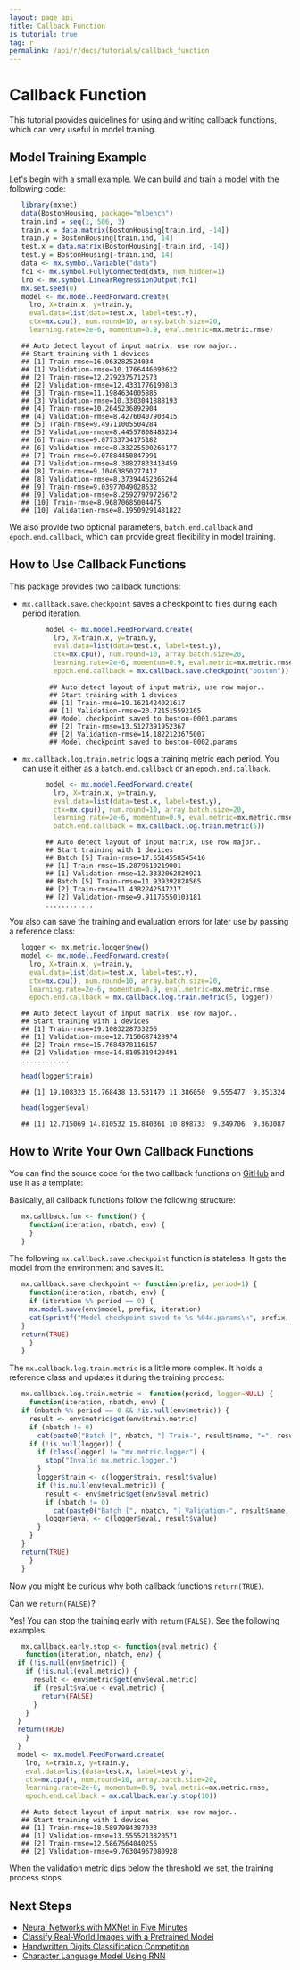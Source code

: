 ```yaml
---
layout: page_api
title: Callback Function
is_tutorial: true
tag: r
permalink: /api/r/docs/tutorials/callback_function
---
```

<!--- Licensed to the Apache Software Foundation (ASF) under one -->
<!--- or more contributor license agreements.  See the NOTICE file -->
<!--- distributed with this work for additional information -->
<!--- regarding copyright ownership.  The ASF licenses this file -->
<!--- to you under the Apache License, Version 2.0 (the -->
<!--- "License"); you may not use this file except in compliance -->
<!--- with the License.  You may obtain a copy of the License at -->

<!---   http://www.apache.org/licenses/LICENSE-2.0 -->

<!--- Unless required by applicable law or agreed to in writing, -->
<!--- software distributed under the License is distributed on an -->
<!--- "AS IS" BASIS, WITHOUT WARRANTIES OR CONDITIONS OF ANY -->
<!--- KIND, either express or implied.  See the License for the -->
<!--- specific language governing permissions and limitations -->
<!--- under the License. -->

Callback Function
======================================

This tutorial provides guidelines for using and writing callback functions,
which can very useful in model training.

Model Training Example
----------

Let's begin with a small example. We can build and train a model with the following code:


 ```r
    library(mxnet)
    data(BostonHousing, package="mlbench")
    train.ind = seq(1, 506, 3)
    train.x = data.matrix(BostonHousing[train.ind, -14])
    train.y = BostonHousing[train.ind, 14]
    test.x = data.matrix(BostonHousing[-train.ind, -14])
    test.y = BostonHousing[-train.ind, 14]
    data <- mx.symbol.Variable("data")
    fc1 <- mx.symbol.FullyConnected(data, num_hidden=1)
    lro <- mx.symbol.LinearRegressionOutput(fc1)
    mx.set.seed(0)
    model <- mx.model.FeedForward.create(
      lro, X=train.x, y=train.y,
      eval.data=list(data=test.x, label=test.y),
      ctx=mx.cpu(), num.round=10, array.batch.size=20,
      learning.rate=2e-6, momentum=0.9, eval.metric=mx.metric.rmse)
 ```

 ```
    ## Auto detect layout of input matrix, use row major..
    ## Start training with 1 devices
    ## [1] Train-rmse=16.063282524034
    ## [1] Validation-rmse=10.1766446093622
    ## [2] Train-rmse=12.2792375712573
    ## [2] Validation-rmse=12.4331776190813
    ## [3] Train-rmse=11.1984634005885
    ## [3] Validation-rmse=10.3303041888193
    ## [4] Train-rmse=10.2645236892904
    ## [4] Validation-rmse=8.42760407903415
    ## [5] Train-rmse=9.49711005504284
    ## [5] Validation-rmse=8.44557808483234
    ## [6] Train-rmse=9.07733734175182
    ## [6] Validation-rmse=8.33225500266177
    ## [7] Train-rmse=9.07884450847991
    ## [7] Validation-rmse=8.38827833418459
    ## [8] Train-rmse=9.10463850277417
    ## [8] Validation-rmse=8.37394452365264
    ## [9] Train-rmse=9.03977049028532
    ## [9] Validation-rmse=8.25927979725672
    ## [10] Train-rmse=8.96870685004475
    ## [10] Validation-rmse=8.19509291481822
 ```

We also provide two optional parameters, `batch.end.callback` and `epoch.end.callback`, which can provide great flexibility in model training.

How to Use Callback Functions
---------

This package provides two callback functions:

- `mx.callback.save.checkpoint` saves a checkpoint to files during each period iteration.

```r
         model <- mx.model.FeedForward.create(
           lro, X=train.x, y=train.y,
           eval.data=list(data=test.x, label=test.y),
           ctx=mx.cpu(), num.round=10, array.batch.size=20,
           learning.rate=2e-6, momentum=0.9, eval.metric=mx.metric.rmse,
           epoch.end.callback = mx.callback.save.checkpoint("boston"))
```

```
          ## Auto detect layout of input matrix, use row major..
          ## Start training with 1 devices
          ## [1] Train-rmse=19.1621424021617
          ## [1] Validation-rmse=20.721515592165
          ## Model checkpoint saved to boston-0001.params
          ## [2] Train-rmse=13.5127391952367
          ## [2] Validation-rmse=14.1822123675007
          ## Model checkpoint saved to boston-0002.params
```


- `mx.callback.log.train.metric` logs a training metric each period. You can use it either as a `batch.end.callback` or an
`epoch.end.callback`.


```r
         model <- mx.model.FeedForward.create(
           lro, X=train.x, y=train.y,
           eval.data=list(data=test.x, label=test.y),
           ctx=mx.cpu(), num.round=10, array.batch.size=20,
           learning.rate=2e-6, momentum=0.9, eval.metric=mx.metric.rmse,
           batch.end.callback = mx.callback.log.train.metric(5))
 ```

```
         ## Auto detect layout of input matrix, use row major..
         ## Start training with 1 devices
         ## Batch [5] Train-rmse=17.6514558545416
         ## [1] Train-rmse=15.2879610219001
         ## [1] Validation-rmse=12.3332062820921
         ## Batch [5] Train-rmse=11.939392828565
         ## [2] Train-rmse=11.4382242547217
         ## [2] Validation-rmse=9.91176550103181
         ............
```

You also can save the training and evaluation errors for later use by passing a reference class:


 ```r
    logger <- mx.metric.logger$new()
    model <- mx.model.FeedForward.create(
      lro, X=train.x, y=train.y,
      eval.data=list(data=test.x, label=test.y),
      ctx=mx.cpu(), num.round=10, array.batch.size=20,
      learning.rate=2e-6, momentum=0.9, eval.metric=mx.metric.rmse,
      epoch.end.callback = mx.callback.log.train.metric(5, logger))
 ```

 ```
    ## Auto detect layout of input matrix, use row major..
    ## Start training with 1 devices
    ## [1] Train-rmse=19.1083228733256
    ## [1] Validation-rmse=12.7150687428974
    ## [2] Train-rmse=15.7684378116157
    ## [2] Validation-rmse=14.8105319420491
    ............
 ```

 ```r
    head(logger$train)
 ```

 ```
    ## [1] 19.108323 15.768438 13.531470 11.386050  9.555477  9.351324
 ```

 ```r
    head(logger$eval)
 ```

 ```
    ## [1] 12.715069 14.810532 15.840361 10.898733  9.349706  9.363087
 ```

How to Write Your Own Callback Functions
----------

You can find the source code for the two callback functions on [GitHub](https://github.com/dmlc/mxnet/blob/master/R-package/R/callback.R) and use it as a template:

Basically, all callback functions follow the following structure:


 ```r
    mx.callback.fun <- function() {
      function(iteration, nbatch, env) {
      }
    }
 ```

The following `mx.callback.save.checkpoint` function is stateless. It gets the model from the environment and saves it:.


 ```r
    mx.callback.save.checkpoint <- function(prefix, period=1) {
      function(iteration, nbatch, env) {
      if (iteration %% period == 0) {
      mx.model.save(env$model, prefix, iteration)
      cat(sprintf("Model checkpoint saved to %s-%04d.params\n", prefix, iteration))
    }
    return(TRUE)
      }
    }
 ```

The `mx.callback.log.train.metric` is a little more complex. It holds a reference class and updates it during the training
process:


 ```r
    mx.callback.log.train.metric <- function(period, logger=NULL) {
      function(iteration, nbatch, env) {
    if (nbatch %% period == 0 && !is.null(env$metric)) {
      result <- env$metric$get(env$train.metric)
      if (nbatch != 0)
        cat(paste0("Batch [", nbatch, "] Train-", result$name, "=", result$value, "\n"))
      if (!is.null(logger)) {
        if (class(logger) != "mx.metric.logger") {
          stop("Invalid mx.metric.logger.")
        }
        logger$train <- c(logger$train, result$value)
        if (!is.null(env$eval.metric)) {
          result <- env$metric$get(env$eval.metric)
          if (nbatch != 0)
            cat(paste0("Batch [", nbatch, "] Validation-", result$name, "=", result$value, "\n"))
          logger$eval <- c(logger$eval, result$value)
        }
      }
    }
    return(TRUE)
      }
    }
 ```

Now you might be curious why both callback functions `return(TRUE)`.

Can we `return(FALSE)`?

Yes! You can stop the training early with `return(FALSE)`. See the following examples.


  ```r
     mx.callback.early.stop <- function(eval.metric) {
      function(iteration, nbatch, env) {
    if (!is.null(env$metric)) {
      if (!is.null(eval.metric)) {
        result <- env$metric$get(env$eval.metric)
        if (result$value < eval.metric) {
          return(FALSE)
        }
      }
    }
    return(TRUE)
      }
    }
    model <- mx.model.FeedForward.create(
      lro, X=train.x, y=train.y,
      eval.data=list(data=test.x, label=test.y),
      ctx=mx.cpu(), num.round=10, array.batch.size=20,
      learning.rate=2e-6, momentum=0.9, eval.metric=mx.metric.rmse,
      epoch.end.callback = mx.callback.early.stop(10))
 ```

 ```
    ## Auto detect layout of input matrix, use row major..
    ## Start training with 1 devices
    ## [1] Train-rmse=18.5897984387033
    ## [1] Validation-rmse=13.5555213820571
    ## [2] Train-rmse=12.5867564040256
    ## [2] Validation-rmse=9.76304967080928
 ```

When the validation metric dips below the threshold we set, the training process stops.

## Next Steps
* [Neural Networks with MXNet in Five Minutes](http://mxnet.io/tutorials/r/fiveMinutesNeuralNetwork.html)
* [Classify Real-World Images with a Pretrained Model](http://mxnet.io/tutorials/r/classifyRealImageWithPretrainedModel.html)
* [Handwritten Digits Classification Competition](http://mxnet.io/tutorials/r/mnistCompetition.html)
* [Character Language Model Using RNN](http://mxnet.io/tutorials/r/charRnnModel.html)
